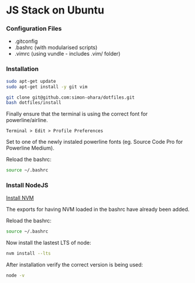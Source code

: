 # JS Stack on Ubuntu

### Configuration Files

* .gitconfig
* .bashrc (with modularised scripts)
* .vimrc (using vundle - includes .vim/ folder)


### Installation

```bash
sudo apt-get update
sudo apt-get install -y git vim
```

```bash
git clone git@github.com:simon-ohara/dotfiles.git
bash dotfiles/install
```

Finally ensure that the terminal is using the correct font for powerline/airline. 

`Terminal > Edit > Profile Preferences`

Set to one of the newly instaled powerline fonts (eg. Source Code Pro for Powerline Medium).

Reload the bashrc:

```bash
source ~/.bashrc
```


### Install NodeJS

[Install NVM](https://github.com/creationix/nvm#git-install)

The exports for having NVM loaded in the bashrc have already been added.

Reload the bashrc:

```bash
source ~/.bashrc
```

Now install the lastest LTS of node:

```bash
nvm install --lts
```

After installation verify the correct version is being used:

```bash
node -v
```
